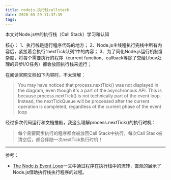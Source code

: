 ```yaml
---
title: nodejs-执行栈callstack
date: 2020-03-29 11:37:35
tags:
---
```



本文对Node.js中的执行栈（Call Stack）学习和认知






核心：
1、执行栈是运行程序代码的地方；
2、Node.js主线程执行完栈中所有内容后，紧接着会执行“nextTick队列”中的内容；
3、为了简化Node.js运行机制复杂度，将每个需要执行的程序（current function、callback等除了交给Libuv处理的异步I/O任务）都会放回执行栈来运行；

在阅读官网文档如下内容时，不太理解：
>You may have noticed that process.nextTick() was not displayed in the diagram, even though it's a part of the asynchronous API. This is because process.nextTick() is not technically part of the event loop. Instead, the nextTickQueue will be processed after the current operation is completed, regardless of the current phase of the event loop

经过多次代码运行和文档推敲，我这么理解process.nextTick()的执行时机：
>每个需要同步执行的程序都会被放回Call Stack中执行，每次Call Stack被清空后，都会伴随一次nextTick执行时机！






----
参考： 
- [The Node.js Event Loop](https://nodejs.dev/the-nodejs-event-loop)一文中通过程序在执行栈中的流转，直观的展示了Node.js借助执行栈执行程序的过程。

